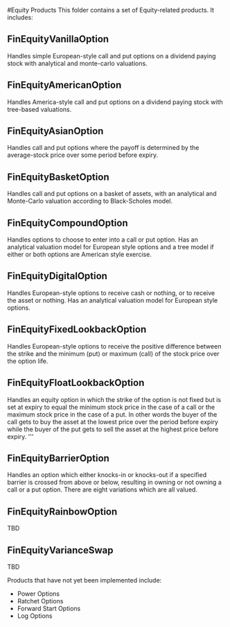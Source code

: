 #Equity Products
This folder contains a set of Equity-related products. It includes:

## FinEquityVanillaOption
Handles simple European-style call and put options on a dividend paying stock with analytical and monte-carlo valuations.

## FinEquityAmericanOption
Handles America-style call and put options on a dividend paying stock with tree-based valuations.

## FinEquityAsianOption 
Handles call and put options where the payoff is determined by the average-stock price over some period before expiry.

## FinEquityBasketOption
Handles call and put options on a basket of assets, with an analytical and Monte-Carlo valuation according to Black-Scholes model.

## FinEquityCompoundOption
Handles options to choose to enter into a call or put option. Has an analytical valuation model for European style options and a tree model if either or both options are American style exercise.

## FinEquityDigitalOption
Handles European-style options to receive cash or nothing, or to receive the asset or nothing. Has an analytical valuation model for European style options.

## FinEquityFixedLookbackOption
Handles European-style options to receive the positive difference between the strike and the minimum (put) or maximum (call) of the stock price over the option life. 

## FinEquityFloatLookbackOption
Handles an equity option in which the strike of the option is not fixed but is set at expiry to equal the minimum stock price in the case of a call or the maximum stock price in the case of a put. In other words the buyer of the call gets to buy the asset at the lowest price over the period before expiry while the buyer of the put gets to sell the asset at the highest price before expiry. '''
    
## FinEquityBarrierOption
Handles an option which either knocks-in or knocks-out if a specified barrier is crossed from above or below, resulting in owning or not owning a call or a put option. There are eight variations which are all valued.

## FinEquityRainbowOption
TBD

## FinEquityVarianceSwap
TBD

Products that have not yet been implemented include:
* Power Options
* Ratchet Options
* Forward Start Options
* Log Options
